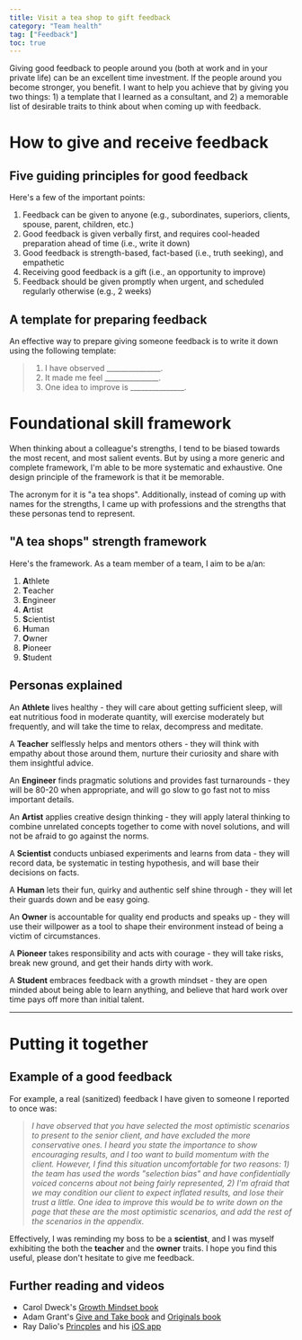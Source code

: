 ```yaml
---
title: Visit a tea shop to gift feedback
category: "Team health"
tag: ["Feedback"]
toc: true
---
```


Giving good feedback to people around you (both at work and in your private life) can be an excellent time investment. If the people around you become stronger, you benefit. I want to help you achieve that by giving you two things: 1) a template that I learned as a consultant, and 2) a memorable list of desirable traits to think about when coming up with feedback.

# How to give and receive feedback 

## Five guiding principles for good feedback

Here's a few of the important points:

1. Feedback can be given to anyone (e.g., subordinates, superiors, clients, spouse, parent, children, etc.)
2. Good feedback is given verbally first, and requires cool-headed preparation ahead of time (i.e., write it down)
3. Good feedback is strength-based, fact-based (i.e., truth seeking), and empathetic
4. Receiving good feedback is a gift (i.e., an opportunity to improve)
5. Feedback should be given promptly when urgent, and scheduled regularly otherwise (e.g., 2 weeks)

## A template for preparing feedback

An effective way to prepare giving someone feedback is to write it down using the following template:

> 1. I have observed _______________.
> 2. It made me feel _______________.
> 3. One idea to improve is _______________.

# Foundational skill framework

When thinking about a colleague's strengths, I tend to be biased towards the most recent, and most salient events. But by using a more generic and complete framework, I'm able to be more systematic and exhaustive. One design principle of the framework is that it be memorable. 

The acronym for it is "a tea shops". Additionally, instead of coming up with names for the strengths, I came up with professions and the strengths that these personas tend to represent.

## "A tea shops" strength framework

Here's the framework. As a team member of a team, I aim to be a/an:

1. **A**thlete
2. **T**eacher
3. **E**ngineer
4. **A**rtist
5. **S**cientist
6. **H**uman
7. **O**wner
8. **P**ioneer
9. **S**tudent

## Personas explained

An **Athlete** lives healthy - they will care about getting sufficient sleep, will eat nutritious food in moderate quantity, will exercise moderately but frequently, and will take the time to relax, decompress and meditate. 

A **Teacher** selflessly helps and mentors others - they will think with empathy about those around them, nurture their curiosity and share with them insightful advice.

An **Engineer** finds pragmatic solutions and provides fast turnarounds - they will be 80-20 when appropriate, and will go slow to go fast not to miss important details.

An **Artist** applies creative design thinking - they will apply lateral thinking to combine unrelated concepts together to come with novel solutions, and will not be afraid to go against the norms.

A **Scientist** conducts unbiased experiments and learns from data - they will record data, be systematic in testing hypothesis, and will base their decisions on facts.

A **Human** lets their fun, quirky and authentic self shine through - they will let their guards down and be easy going.

An **Owner** is accountable for quality end products and speaks up - they will use their willpower as a tool to shape their environment instead of being a victim of circumstances.

A **Pioneer** takes responsibility and acts with courage - they will take risks, break new ground, and get their hands dirty with work.

A **Student** embraces feedback with a growth mindset - they are open minded about being able to learn anything, and believe that hard work over time pays off more than initial talent.

------------

# Putting it together

## Example of a good feedback

For example, a real (sanitized) feedback I have given to someone I reported to once was:

> *I have observed that you have selected the most optimistic scenarios to present to the senior client, and have excluded the more conservative ones. I heard you state the importance to show encouraging results, and I too want to build momentum with the client. However, I find this situation uncomfortable for two reasons: 1) the team has used the words "selection bias" and have confidentially voiced concerns about not being fairly represented, 2) I'm afraid that we may condition our client to expect inflated results, and lose their trust a little. One idea to improve this would be to write down on the page that these are the most optimistic scenarios, and add the rest of the scenarios in the appendix.*

Effectively, I was reminding my boss to be a **scientist**, and I was myself exhibiting the both the **teacher** and the **owner** traits. I hope you find this useful, please don't hesitate to give me feedback. 

## Further reading and videos

+ Carol Dweck's [Growth Mindset book](https://amzn.to/2XiNqBB)
+ Adam Grant's [Give and Take book](https://amzn.to/2IN1Xwg) and [Originals book](https://amzn.to/2Knp7wq)
+ Ray Dalio's [Princples](https://amzn.to/2XhS17a) and his [iOS app](https://www.principles.com/principles-in-action/)
